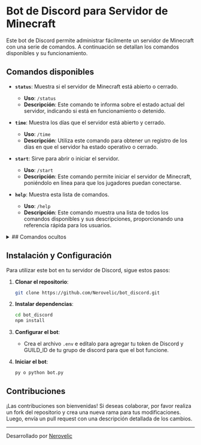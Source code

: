 # Bot de Discord para Servidor de Minecraft

Este bot de Discord permite administrar fácilmente un servidor de Minecraft con una serie de comandos. A continuación se detallan los comandos disponibles y su funcionamiento.

## Comandos disponibles

- **`status`**: Muestra si el servidor de Minecraft está abierto o cerrado.
  - **Uso**: `/status`
  - **Descripción**: Este comando te informa sobre el estado actual del servidor, indicando si está en funcionamiento o detenido.

- **`time`**: Muestra los días que el servidor está abierto y cerrado.
  - **Uso**: `/time`
  - **Descripción**: Utiliza este comando para obtener un registro de los días en que el servidor ha estado operativo o cerrado.

- **`start`**: Sirve para abrir o iniciar el servidor.
  - **Uso**: `/start`
  - **Descripción**: Este comando permite iniciar el servidor de Minecraft, poniéndolo en línea para que los jugadores puedan conectarse.

- **`help`**: Muestra esta lista de comandos.
  - **Uso**: `/help`
  - **Descripción**: Este comando muestra una lista de todos los comandos disponibles y sus descripciones, proporcionando una referencia rápida para los usuarios.

<details>
  <summary>## Comandos ocultos</summary>

  - **`stop`**: Sirve para detener o cerrar el server.
  - **Uso**: `.stop`
  - **Descripción**: Este commando lo que hace es detener o cerrar el server de minecraft de manera segura.

- **`tiempo`**: Muestra el tiempo de actividad del servidor de Minecraft.
  - **Uso**: `.tiempo`
  - **Descripción**: Utiliza este comando para obtener información sobre el tiempo total que el servidor ha estado en funcionamiento desde su última puesta en marcha.

- **`sincronizar`**: Sincroniza el bot de discord con la pc.
  - **Uso**: `.sincronizar`
  - **Descripción**: Este comando se utiliza para sincronizar los comandos / con el bot de pc.
    
- **`nuke`**: Le hace kick a todos los jugadores del servidor.
  - **Uso**: `.nuke`
  - **Descripción**: Este commando hace kick a los jugadores del servidores.

</details>

## Instalación y Configuración

Para utilizar este bot en tu servidor de Discord, sigue estos pasos:

1. **Clonar el repositorio**:
    ```bash
    git clone https://github.com/Nerovelic/bot_discord.git
    ```

2. **Instalar dependencias**:
    ```bash
    cd bot_discord
    npm install
    ```

3. **Configurar el bot**:
    - Crea el archivo `.env` e edítalo para agregar tu token de Discord y GUILD_ID de tu grupo de discord para que el bot funcione.

4. **Iniciar el bot**:
    ```bash
    py o python bot.py
    ```

## Contribuciones

¡Las contribuciones son bienvenidas! Si deseas colaborar, por favor realiza un fork del repositorio y crea una nueva rama para tus modificaciones. Luego, envía un pull request con una descripción detallada de los cambios.

---

Desarrollado por [Nerovelic](https://github.com/Nerovelic)
